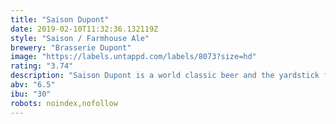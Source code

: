 ```yaml
---
title: "Saison Dupont"
date: 2019-02-10T11:32:36.132119Z
style: "Saison / Farmhouse Ale"
brewery: "Brasserie Dupont"
image: "https://labels.untappd.com/labels/8073?size=hd"
rating: "3.74"
description: "Saison Dupont is a world classic beer and the yardstick for one of Belgium’s most important beer styles. It is the most admired AND imitated Saison in the world. A strong, vital yeast is key to full attenuation and thus to the style. Saison Dupont is straw colored with a dense creamy head. The nose is alive, like fresh raised bread, estery with citrus and spice notes. Full-bodied and malty, it sparkles on the palate and finishes with a zesty hop and citrus attack. Incredibly compatible with food!"
abv: "6.5"
ibu: "30"
robots: noindex,nofollow
---
```

